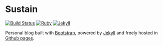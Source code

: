 
# Sustain

[![Build Status](https://secure.travis-ci.org/jekyller/sustain.png?branch=gh-pages)](http://travis-ci.org/jekyller/sustain)
[![Ruby](https://img.shields.io/badge/ruby-2.4.2-blue.svg?style=flat)](http://travis-ci.org/jekyller/sustain)
[![Jekyll](https://img.shields.io/badge/jekyll-3.6.2-blue.svg?style=flat)](http://travis-ci.org/jekyller/sustain)

Personal blog built with [Bootstrap](http://getbootstrap.com/), powered by [Jekyll](http://jekyllrb.com/) and freely
hosted in [Github pages](https://pages.github.com/).
